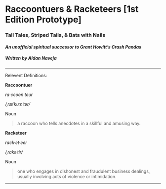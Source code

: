 # __Raccoontuers & Racketeers__ [1st Edition Prototype]
### Tall Tales, Striped Tails, & Bats with Nails
#### _An unofficial spiritual successor to Grant Howitt’s Crash Pandas_
##### Written by Aidan Naveja
---
Relevent Definitions:



__Raccoontuer__



_ra·ccoon·teur_  



_/ˌræˈkuːnˈtər/_  



Noun



>a raccoon who tells anecdotes in a skillful and amusing way.



__Racketeer__



_rack·et·eer_



_/ˌrakəˈtir/_



Noun



>one who engages in dishonest and fraudulent business dealings, usually involving acts of violence or intimidation.
---
